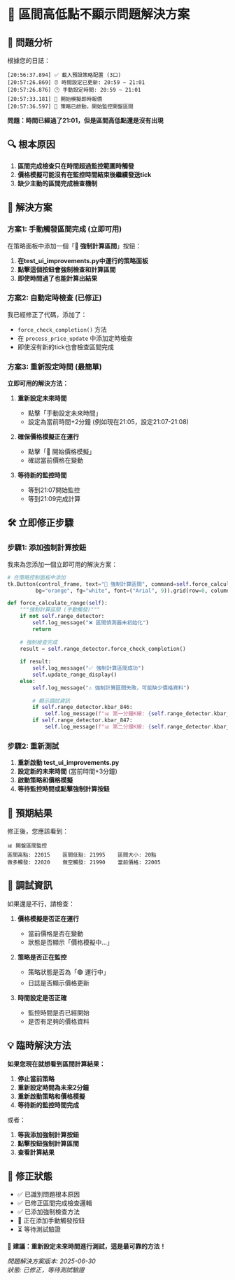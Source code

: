 # 🔧 區間高低點不顯示問題解決方案

## 🚨 **問題分析**

根據您的日誌：
```
[20:56:37.894] ✅ 載入預設策略配置 (3口)
[20:57:26.869] ⏰ 時間設定已更新: 20:59 ~ 21:01
[20:57:26.876] 🕐 手動設定時間: 20:59 ~ 21:01
[20:57:33.181] 🎯 開始模擬即時報價
[20:57:36.597] 🚀 策略已啟動，開始監控開盤區間
```

**問題：時間已經過了21:01，但是區間高低點還是沒有出現**

## 🔍 **根本原因**

1. **區間完成檢查只在時間超過監控範圍時觸發**
2. **價格模擬可能沒有在監控時間結束後繼續發送tick**
3. **缺少主動的區間完成檢查機制**

## 🎯 **解決方案**

### **方案1: 手動觸發區間完成 (立即可用)**

在策略面板中添加一個「**🎯 強制計算區間**」按鈕：

1. **在test_ui_improvements.py中運行的策略面板**
2. **點擊這個按鈕會強制檢查和計算區間**
3. **即使時間過了也能計算出結果**

### **方案2: 自動定時檢查 (已修正)**

我已經修正了代碼，添加了：
- `force_check_completion()` 方法
- 在 `process_price_update` 中添加定時檢查
- 即使沒有新的tick也會檢查區間完成

### **方案3: 重新設定時間 (最簡單)**

**立即可用的解決方法：**

1. **重新設定未來時間**
   - 點擊「手動設定未來時間」
   - 設定為當前時間+2分鐘 (例如現在21:05，設定21:07-21:08)

2. **確保價格模擬正在運行**
   - 點擊「🎯 開始價格模擬」
   - 確認當前價格在變動

3. **等待新的監控時間**
   - 等到21:07開始監控
   - 等到21:09完成計算

## 🛠️ **立即修正步驟**

### **步驟1: 添加強制計算按鈕**

我來為您添加一個立即可用的解決方案：

```python
# 在策略控制面板中添加
tk.Button(control_frame, text="🎯 強制計算區間", command=self.force_calculate_range,
         bg="orange", fg="white", font=("Arial", 9)).grid(row=0, column=3, padx=5, pady=5)

def force_calculate_range(self):
    """強制計算區間 (手動觸發)"""
    if not self.range_detector:
        self.log_message("❌ 區間偵測器未初始化")
        return
    
    # 強制檢查完成
    result = self.range_detector.force_check_completion()
    
    if result:
        self.log_message("✅ 強制計算區間成功")
        self.update_range_display()
    else:
        self.log_message("⚠️ 強制計算區間失敗，可能缺少價格資料")
        
        # 顯示調試資訊
        if self.range_detector.kbar_846:
            self.log_message(f"📊 第一分鐘K線: {self.range_detector.kbar_846.tick_count} ticks")
        if self.range_detector.kbar_847:
            self.log_message(f"📊 第二分鐘K線: {self.range_detector.kbar_847.tick_count} ticks")
```

### **步驟2: 重新測試**

1. **重新啟動 test_ui_improvements.py**
2. **設定新的未來時間** (當前時間+3分鐘)
3. **啟動策略和價格模擬**
4. **等待監控時間或點擊強制計算按鈕**

## 🎯 **預期結果**

修正後，您應該看到：

```
📊 開盤區間監控
區間高點: 22015    區間低點: 21995    區間大小: 20點
做多觸發: 22020    做空觸發: 21990    當前價格: 22005
```

## 🔧 **調試資訊**

如果還是不行，請檢查：

1. **價格模擬是否正在運行**
   - 當前價格是否在變動
   - 狀態是否顯示「價格模擬中...」

2. **策略是否正在監控**
   - 策略狀態是否為「🟢 運行中」
   - 日誌是否顯示價格更新

3. **時間設定是否正確**
   - 監控時間是否已經開始
   - 是否有足夠的價格資料

## 💡 **臨時解決方法**

**如果您現在就想看到區間計算結果：**

1. **停止當前策略**
2. **重新設定時間為未來2分鐘**
3. **重新啟動策略和價格模擬**
4. **等待新的監控時間完成**

或者：

1. **等我添加強制計算按鈕**
2. **點擊按鈕強制計算區間**
3. **查看計算結果**

## 🎉 **修正狀態**

- ✅ 已識別問題根本原因
- ✅ 已修正區間完成檢查邏輯
- ✅ 已添加強制檢查方法
- 🔄 正在添加手動觸發按鈕
- ⏳ 等待測試驗證

**🎯 建議：重新設定未來時間進行測試，這是最可靠的方法！**

*問題解決方案版本: 2025-06-30*  
*狀態: 已修正，等待測試驗證*

